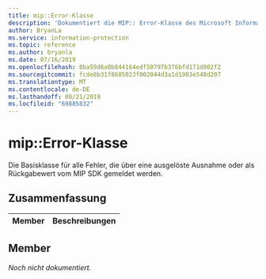 ```yaml
---
title: mip::Error-Klasse
description: 'Dokumentiert die MIP:: Error-Klasse des Microsoft Information Protection (MIP) SDK.'
author: BryanLa
ms.service: information-protection
ms.topic: reference
ms.author: bryanla
ms.date: 07/16/2019
ms.openlocfilehash: 8ba59d6a0b844164edf50797b376bfd171d002f2
ms.sourcegitcommit: fcde8b31f8685023f002044d3a1d1903e548d207
ms.translationtype: MT
ms.contentlocale: de-DE
ms.lasthandoff: 08/21/2019
ms.locfileid: "69885832"
---
```

# <a name="class-miperror"></a>mip::Error-Klasse 
Die Basisklasse für alle Fehler, die über eine ausgelöste Ausnahme oder als Rückgabewert vom MIP SDK gemeldet werden.
  
## <a name="summary"></a>Zusammenfassung
 Member                        | Beschreibungen                                
--------------------------------|---------------------------------------------
  
## <a name="members"></a>Member
_Noch nicht dokumentiert._

